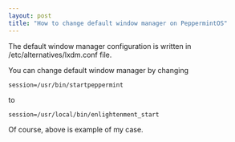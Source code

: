 ```yaml
---
layout: post
title: "How to change default window manager on PeppermintOS"
---
```


The default window manager configuration is written in /etc/alternatives/lxdm.conf file.

You can change default window manager by changing

```
session=/usr/bin/startpeppermint
```

to

```
session=/usr/local/bin/enlightenment_start
```

Of course, above is example of my case.
